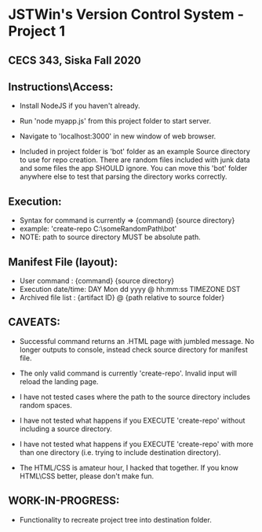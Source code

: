 # JSTWin's Version Control System - Project 1
## CECS 343, Siska Fall 2020


## Instructions\Access:

- Install NodeJS if you haven't already.
- Run 'node myapp.js' from this project folder to start server.
- Navigate to 'localhost:3000' in new window of web browser.

- Included in project folder is 'bot' folder as an example Source directory to use for repo creation. There are random
files included with junk data and some files the app SHOULD ignore. You can move this 'bot' folder anywhere else to test
that parsing the directory works correctly.

## Execution:

- Syntax for command is currently => {command} {source directory}
-   example: 'create-repo C:\someRandomPath\bot'
-   NOTE: path to source directory MUST be absolute path.

## Manifest File (layout):

- User command       : {command} {source directory}
- Execution date/time: DAY Mon dd yyyy @ hh:mm:ss TIMEZONE DST
- Archived file list : {artifact ID} @ {path relative to source folder}

## CAVEATS:

- Successful command returns an .HTML page with jumbled message. No longer outputs to console, instead check source directory for manifest file.

- The only valid command is currently 'create-repo'. Invalid input will reload the landing page.
- I have not tested cases where the path to the source directory includes random spaces.
- I have not tested what happens if you EXECUTE 'create-repo' without including a source directory.
- I have not tested what happens if you EXECUTE 'create-repo' with more than one directory (i.e. trying to include destination directory).
- The HTML/CSS is amateur hour, I hacked that together. If you know HTML\CSS better, please don't make fun.

## WORK-IN-PROGRESS:

- Functionality to recreate project tree into destination folder.